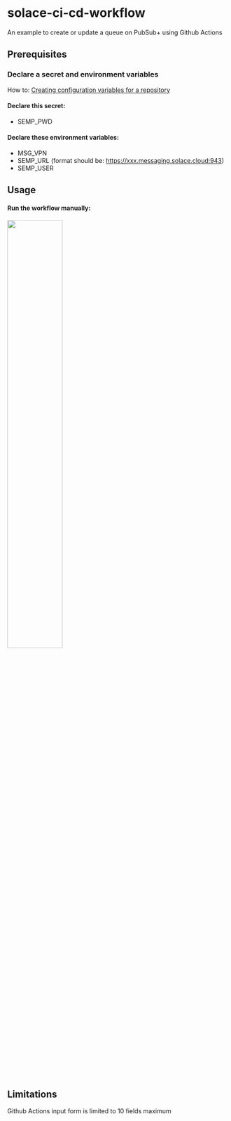 # solace-ci-cd-workflow
An example to create or update a queue on PubSub+ using Github Actions
## Prerequisites
### Declare a secret and environment variables
How to: [Creating configuration variables for a repository](https://docs.github.com/en/actions/learn-github-actions/variables#creating-configuration-variables-for-a-repository)
#### Declare this secret:
- SEMP_PWD
#### Declare these environment variables:
- MSG_VPN
- SEMP_URL (format should be: https://xxx.messaging.solace.cloud:943)
- SEMP_USER

## Usage
#### Run the workflow manually:
<img src="https://github.com/swayvil/solace-ci-cd-workflow/blob/main/run-workflow.png" width=50% height=50%>

## Limitations
Github Actions input form is limited to 10 fields maximum
